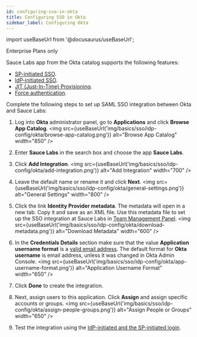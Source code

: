 ```yaml
---
id: configuring-sso-in-okta
title: Configuring SSO in Okta 
sidebar_label: Configuring Okta
---
```


import useBaseUrl from '@docusaurus/useBaseUrl';

<p><span className="sauceDBlue">Enterprise Plans only</span></p>

Sauce Labs app from the Okta catalog supports the following features:

- [SP-initiated SSO](/basics/sso/logging-in-via-sso/#service-provider-sp-initiated-sso).
- [IdP-initiated SSO](/basics/sso/logging-in-via-sso/#identity-provider-idp-initiated-sso).
- [JIT (Just-In-Time) Provisioning](/basics/sso/setting-up-sso/#just-in-time-jit-provisioning).
- [Force authentication](/basics/sso/setting-up-sso/#enforce-saml-sso).

Complete the following steps to set up SAML SSO integration between Okta and Sauce Labs:

1. Log into **Okta** administrator panel, go to **Applications** and click **Browse App Catalog**.
   <img src={useBaseUrl('img/basics/sso/idp-config/okta/browse-app-catalog.png')} alt="Browse App Catalog" width="850" />

2. Enter **Sauce Labs** in the search box and choose the app **Sauce Labs**.

3. Click **Add Integration**.
   <img src={useBaseUrl('img/basics/sso/idp-config/okta/add-integration.png')} alt="Add Integration" width="700" />

4. Leave the default name or rename it and click **Next**.
   <img src={useBaseUrl('img/basics/sso/idp-config/okta/general-settings.png')} alt="General Settings" width="800" />

5. Click the link **Identity Provider metadata**. The metadata will open in a new tab. Copy it and save as an XML file. Use this metadata file to set up the SSO integration at Sauce Labs in [Team Management Panel](/basics/sso/setting-up-sso#integrating-with-sauce-labs-service-provider).
   <img src={useBaseUrl('img/basics/sso/idp-config/okta/download-metadata.png')} alt="Download Metadata" width="600" />

6. In the **Credentials Details** section make sure that the value **Application username format** is a [valid email address](/basics/sso/setting-up-sso/#name-id). The default format for **Okta username** is email address, unless it was changed in Okta Admin Console.
   <img src={useBaseUrl('img/basics/sso/idp-config/okta/app-username-format.png')} alt="Application Username Format" width="650" />

7. Click **Done** to create the integration.

8. Next, assign users to this application. Click **Assign** and assign specific accounts or groups.
   <img src={useBaseUrl('img/basics/sso/idp-config/okta/assign-people-groups.png')} alt="Assign People or Groups" width="650" />

9. Test the integration using the [IdP-initiated and the SP-initiated login](/basics/sso/logging-in-via-sso).
